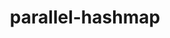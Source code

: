 ---
title: "parallel-hashmap"
layout: cache
categories: [package, develop]
meta: {"compilers": ["apple-clang@16.0.0", "gcc@13.2.0"], "num_specs": 30, "num_specs_by_stack": {"ml-darwin-aarch64-mps": 2, "ml-linux-aarch64-cpu": 14, "ml-linux-aarch64-cuda": 14, "ml-linux-x86_64-cpu": 14, "ml-linux-x86_64-cuda": 14, "root": 30}, "oss": ["sequoia", "ubuntu24.04"], "platforms": ["darwin", "linux"], "stacks": ["ml-darwin-aarch64-mps", "ml-linux-aarch64-cpu", "ml-linux-aarch64-cuda", "ml-linux-x86_64-cpu", "ml-linux-x86_64-cuda", "root"], "targets": ["aarch64", "x86_64_v3"], "versions": ["1.3.12"]}
spec_details: [{"compiler": "gcc@13.2.0", "hash": "4ovnwnlcrnlvgfqvms3wscicrjoluezh", "os": "ubuntu24.04", "platform": "linux", "size": "-", "stacks": ["ml-linux-x86_64-cpu", "ml-linux-x86_64-cuda", "root"], "target": "x86_64_v3", "variants": ["build_system=cmake", "build_type=Release", "~examples", "generator=make", "~ipo", "patches:=512e157"], "versions": ["1.3.12"]}, {"compiler": "gcc@13.2.0", "hash": "4ypjui5eux6haqizweb56ttdnph3eowx", "os": "ubuntu24.04", "platform": "linux", "size": "-", "stacks": ["ml-linux-aarch64-cpu", "ml-linux-aarch64-cuda", "root"], "target": "aarch64", "variants": ["build_system=cmake", "build_type=Release", "~examples", "generator=make", "~ipo", "patches:=512e157"], "versions": ["1.3.12"]}, {"compiler": "gcc@13.2.0", "hash": "5knuv3cubbhx65ut5iawk2zmzcatz4zs", "os": "ubuntu24.04", "platform": "linux", "size": "-", "stacks": ["ml-linux-aarch64-cpu", "ml-linux-aarch64-cuda", "root"], "target": "aarch64", "variants": ["build_system=cmake", "build_type=Release", "~examples", "generator=make", "~ipo", "patches:=512e157"], "versions": ["1.3.12"]}, {"compiler": "gcc@13.2.0", "hash": "6xnocbdjd32mtxtnm7grsif3srdk3cot", "os": "ubuntu24.04", "platform": "linux", "size": "-", "stacks": ["ml-linux-aarch64-cpu", "ml-linux-aarch64-cuda", "root"], "target": "aarch64", "variants": ["build_system=cmake", "build_type=Release", "~examples", "generator=make", "~ipo", "patches:=512e157"], "versions": ["1.3.12"]}, {"compiler": "gcc@13.2.0", "hash": "7pclegd47hw4gjpng5lyfik5knbfxid7", "os": "ubuntu24.04", "platform": "linux", "size": "-", "stacks": ["ml-linux-aarch64-cpu", "ml-linux-aarch64-cuda", "root"], "target": "aarch64", "variants": ["build_system=cmake", "build_type=Release", "~examples", "generator=make", "~ipo", "patches:=512e157"], "versions": ["1.3.12"]}, {"compiler": "gcc@13.2.0", "hash": "arwwcaykflvqoet2zcolljp4ljldpnue", "os": "ubuntu24.04", "platform": "linux", "size": "-", "stacks": ["ml-linux-x86_64-cpu", "ml-linux-x86_64-cuda", "root"], "target": "x86_64_v3", "variants": ["build_system=cmake", "build_type=Release", "~examples", "generator=make", "~ipo", "patches:=512e157"], "versions": ["1.3.12"]}, {"compiler": "gcc@13.2.0", "hash": "b6i5fone2crpucw7q6ivzuew6gcztsl6", "os": "ubuntu24.04", "platform": "linux", "size": "-", "stacks": ["ml-linux-x86_64-cpu", "ml-linux-x86_64-cuda", "root"], "target": "x86_64_v3", "variants": ["build_system=cmake", "build_type=Release", "~examples", "generator=make", "~ipo", "patches:=512e157"], "versions": ["1.3.12"]}, {"compiler": "gcc@13.2.0", "hash": "bs4xcqvk6uagrga2nv4unz2zwydmza6z", "os": "ubuntu24.04", "platform": "linux", "size": "-", "stacks": ["ml-linux-aarch64-cpu", "ml-linux-aarch64-cuda", "root"], "target": "aarch64", "variants": ["build_system=cmake", "build_type=Release", "~examples", "generator=make", "~ipo", "patches:=512e157"], "versions": ["1.3.12"]}, {"compiler": "gcc@13.2.0", "hash": "c24prxnfy5omeq2soeikyqakkocs3s4h", "os": "ubuntu24.04", "platform": "linux", "size": "-", "stacks": ["ml-linux-x86_64-cpu", "ml-linux-x86_64-cuda", "root"], "target": "x86_64_v3", "variants": ["build_system=cmake", "build_type=Release", "~examples", "generator=make", "~ipo", "patches:=512e157"], "versions": ["1.3.12"]}, {"compiler": "gcc@13.2.0", "hash": "cbvwb6ohpzbxiokmnuwpgw3i4bbmgx5t", "os": "ubuntu24.04", "platform": "linux", "size": "-", "stacks": ["ml-linux-x86_64-cpu", "ml-linux-x86_64-cuda", "root"], "target": "x86_64_v3", "variants": ["build_system=cmake", "build_type=Release", "~examples", "generator=make", "~ipo", "patches:=512e157"], "versions": ["1.3.12"]}, {"compiler": "gcc@13.2.0", "hash": "elyjinyfr6trz7kyty2z7ettan67gyqk", "os": "ubuntu24.04", "platform": "linux", "size": "-", "stacks": ["ml-linux-aarch64-cpu", "ml-linux-aarch64-cuda", "root"], "target": "aarch64", "variants": ["build_system=cmake", "build_type=Release", "~examples", "generator=make", "~ipo", "patches:=512e157"], "versions": ["1.3.12"]}, {"compiler": "gcc@13.2.0", "hash": "eu2ye3tik4kibolqfpbvmapphocmijqb", "os": "ubuntu24.04", "platform": "linux", "size": "-", "stacks": ["ml-linux-x86_64-cpu", "ml-linux-x86_64-cuda", "root"], "target": "x86_64_v3", "variants": ["build_system=cmake", "build_type=Release", "~examples", "generator=make", "~ipo", "patches:=512e157"], "versions": ["1.3.12"]}, {"compiler": "gcc@13.2.0", "hash": "fdwed7rgnh2vjhvv4ezuyf64u4z6lcxs", "os": "ubuntu24.04", "platform": "linux", "size": "-", "stacks": ["ml-linux-x86_64-cpu", "ml-linux-x86_64-cuda", "root"], "target": "x86_64_v3", "variants": ["build_system=cmake", "build_type=Release", "~examples", "generator=make", "~ipo", "patches:=512e157"], "versions": ["1.3.12"]}, {"compiler": "gcc@13.2.0", "hash": "kdpetlqqjbuwpz3ju4fhul4vog6jezkt", "os": "ubuntu24.04", "platform": "linux", "size": "-", "stacks": ["ml-linux-x86_64-cpu", "ml-linux-x86_64-cuda", "root"], "target": "x86_64_v3", "variants": ["build_system=cmake", "build_type=Release", "~examples", "generator=make", "~ipo", "patches:=512e157"], "versions": ["1.3.12"]}, {"compiler": "gcc@13.2.0", "hash": "kg4eel2dtoyu4vfc52wt5kjgwtjdfpe7", "os": "ubuntu24.04", "platform": "linux", "size": "-", "stacks": ["ml-linux-aarch64-cpu", "ml-linux-aarch64-cuda", "root"], "target": "aarch64", "variants": ["build_system=cmake", "build_type=Release", "~examples", "generator=make", "~ipo", "patches:=512e157"], "versions": ["1.3.12"]}, {"compiler": "apple-clang@16.0.0", "hash": "kwtpdb33kfpiu6qid6l5lnipyguj2axh", "os": "sequoia", "platform": "darwin", "size": "-", "stacks": ["ml-darwin-aarch64-mps", "root"], "target": "aarch64", "variants": ["build_system=cmake", "build_type=Release", "~examples", "generator=make", "~ipo", "patches:=512e157"], "versions": ["1.3.12"]}, {"compiler": "gcc@13.2.0", "hash": "lrhrckchkdupgc7anoxq56f7ohmevbu4", "os": "ubuntu24.04", "platform": "linux", "size": "-", "stacks": ["ml-linux-aarch64-cpu", "ml-linux-aarch64-cuda", "root"], "target": "aarch64", "variants": ["build_system=cmake", "build_type=Release", "~examples", "generator=make", "~ipo", "patches:=512e157"], "versions": ["1.3.12"]}, {"compiler": "gcc@13.2.0", "hash": "mmkbhcasprhfur6gp2usiev4fcyhkdrg", "os": "ubuntu24.04", "platform": "linux", "size": "-", "stacks": ["ml-linux-aarch64-cpu", "ml-linux-aarch64-cuda", "root"], "target": "aarch64", "variants": ["build_system=cmake", "build_type=Release", "~examples", "generator=make", "~ipo", "patches:=512e157"], "versions": ["1.3.12"]}, {"compiler": "gcc@13.2.0", "hash": "nac5xriy5fuokg4puqbzxnd2f665r2m3", "os": "ubuntu24.04", "platform": "linux", "size": "-", "stacks": ["ml-linux-x86_64-cpu", "ml-linux-x86_64-cuda", "root"], "target": "x86_64_v3", "variants": ["build_system=cmake", "build_type=Release", "~examples", "generator=make", "~ipo", "patches:=512e157"], "versions": ["1.3.12"]}, {"compiler": "gcc@13.2.0", "hash": "nkafxrlckugbdyqgaknyhems3tdfh6sj", "os": "ubuntu24.04", "platform": "linux", "size": "-", "stacks": ["ml-linux-aarch64-cpu", "ml-linux-aarch64-cuda", "root"], "target": "aarch64", "variants": ["build_system=cmake", "build_type=Release", "~examples", "generator=make", "~ipo", "patches:=512e157"], "versions": ["1.3.12"]}, {"compiler": "gcc@13.2.0", "hash": "pz6pphintqip4pfwxytds3wprbc63my2", "os": "ubuntu24.04", "platform": "linux", "size": "-", "stacks": ["ml-linux-aarch64-cpu", "ml-linux-aarch64-cuda", "root"], "target": "aarch64", "variants": ["build_system=cmake", "build_type=Release", "~examples", "generator=make", "~ipo", "patches:=512e157"], "versions": ["1.3.12"]}, {"compiler": "gcc@13.2.0", "hash": "qrezo4xj2m3xufppuiojehio7amwju4d", "os": "ubuntu24.04", "platform": "linux", "size": "-", "stacks": ["ml-linux-x86_64-cpu", "ml-linux-x86_64-cuda", "root"], "target": "x86_64_v3", "variants": ["build_system=cmake", "build_type=Release", "~examples", "generator=make", "~ipo", "patches:=512e157"], "versions": ["1.3.12"]}, {"compiler": "gcc@13.2.0", "hash": "rnvynpgo4mw6zccggvvpkj7spmszqri7", "os": "ubuntu24.04", "platform": "linux", "size": "-", "stacks": ["ml-linux-x86_64-cpu", "ml-linux-x86_64-cuda", "root"], "target": "x86_64_v3", "variants": ["build_system=cmake", "build_type=Release", "~examples", "generator=make", "~ipo", "patches:=512e157"], "versions": ["1.3.12"]}, {"compiler": "gcc@13.2.0", "hash": "ufeu4yyhxsgsfffii6boggjvg2ichsp3", "os": "ubuntu24.04", "platform": "linux", "size": "-", "stacks": ["ml-linux-x86_64-cpu", "ml-linux-x86_64-cuda", "root"], "target": "x86_64_v3", "variants": ["build_system=cmake", "build_type=Release", "~examples", "generator=make", "~ipo", "patches:=512e157"], "versions": ["1.3.12"]}, {"compiler": "gcc@13.2.0", "hash": "ufutopfvg7nb6l3k6nh4l7mxg7em2a4g", "os": "ubuntu24.04", "platform": "linux", "size": "-", "stacks": ["ml-linux-x86_64-cpu", "ml-linux-x86_64-cuda", "root"], "target": "x86_64_v3", "variants": ["build_system=cmake", "build_type=Release", "~examples", "generator=make", "~ipo", "patches:=512e157"], "versions": ["1.3.12"]}, {"compiler": "gcc@13.2.0", "hash": "vekzoq5pideo2m6dj6fqcz4xxiovgs3l", "os": "ubuntu24.04", "platform": "linux", "size": "-", "stacks": ["ml-linux-aarch64-cpu", "ml-linux-aarch64-cuda", "root"], "target": "aarch64", "variants": ["build_system=cmake", "build_type=Release", "~examples", "generator=make", "~ipo", "patches:=512e157"], "versions": ["1.3.12"]}, {"compiler": "gcc@13.2.0", "hash": "w4z5rni2xut3awnelk5utf64ko6jvhuy", "os": "ubuntu24.04", "platform": "linux", "size": "-", "stacks": ["ml-linux-aarch64-cpu", "ml-linux-aarch64-cuda", "root"], "target": "aarch64", "variants": ["build_system=cmake", "build_type=Release", "~examples", "generator=make", "~ipo", "patches:=512e157"], "versions": ["1.3.12"]}, {"compiler": "gcc@13.2.0", "hash": "w7i7uegiwilnkueqq237jgiuiny6dvkt", "os": "ubuntu24.04", "platform": "linux", "size": "-", "stacks": ["ml-linux-x86_64-cpu", "ml-linux-x86_64-cuda", "root"], "target": "x86_64_v3", "variants": ["build_system=cmake", "build_type=Release", "~examples", "generator=make", "~ipo", "patches:=512e157"], "versions": ["1.3.12"]}, {"compiler": "gcc@13.2.0", "hash": "xpi2ndnvjrwt2jr7hsq2i3l7w4ym6nsy", "os": "ubuntu24.04", "platform": "linux", "size": "-", "stacks": ["ml-linux-aarch64-cpu", "ml-linux-aarch64-cuda", "root"], "target": "aarch64", "variants": ["build_system=cmake", "build_type=Release", "~examples", "generator=make", "~ipo", "patches:=512e157"], "versions": ["1.3.12"]}, {"compiler": "apple-clang@16.0.0", "hash": "y45k76izxj7nb3nw5ggza7ksacc4b5vq", "os": "sequoia", "platform": "darwin", "size": "-", "stacks": ["ml-darwin-aarch64-mps", "root"], "target": "aarch64", "variants": ["build_system=cmake", "build_type=Release", "~examples", "generator=make", "~ipo", "patches:=512e157"], "versions": ["1.3.12"]}]
---